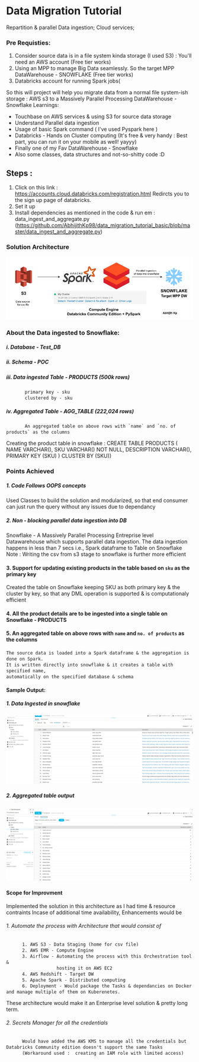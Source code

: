 # Data Migration Tutorial 
Repartition &amp; parallel Data ingestion; Cloud services;

### Pre Requisties:

1. Consider source data is in a file system kinda storage (I used S3) : You'll need an AWS account (Free tier works)
2. Using an MPP to manage Big Data seamlessly. So the target MPP DataWarehouse - SNOWFLAKE (Free tier works)
3. Databricks account for running Spark jobs(

So this will project will help you migrate data from a normal file system-ish storage : AWS s3 to a Massively Parallel Processing DataWarehouse - Snowflake
Learnings: 
   - Touchbase on AWS services & using S3 for source data storage
   - Understand Parallel data ingestion
   - Usage of basic Spark command ( I've used Pyspark here )
   - Databricks - Hands on Cluster computing (It's free & very handy : Best part, you can run it on your mobile as well! yayyy)
   - Finally one of my Fav DataWarehouse - Snowflake 
   - Also some classes, data structures and not-so-shitty code :D 

## Steps :
1. Click on this link :
https://accounts.cloud.databricks.com/registration.html
Redircts you to the sign up page of databricks.
2. Set it up 
3. Install dependencies as mentioned in the code & run em : data_ingest_and_aggregate.py (https://github.com/AbhijithKp98/data_migration_tutorial_basic/blob/master/data_ingest_and_aggregate.py)

### Solution Architecture
   
   ![alt text](https://github.com/AbhijithKp98/data_migration_tutorial_basic/blob/master/images/postman_test_architecture.png?raw=true)   


### About the Data ingested to Snowflake:

##### i.   Database - Test_DB
##### ii.  Schema - POC
##### iii. Data ingested Table - PRODUCTS (500k rows)
           primary key - sku
           clustered by - sku
##### iv.  Aggregated Table - AGG_TABLE (222,024 rows)
           An aggregated table on above rows with `name` and `no. of products` as the columns

Creating the product table in snowflake :
CREATE TABLE PRODUCTS ( NAME VARCHAR(), SKU VARCHAR() NOT NULL, DESCRIPTION VARCHAR(), PRIMARY KEY (SKU) ) CLUSTER BY (SKU))

### Points Achieved 
##### 1. Code Follows OOPS concepts 
   Used Classes to build the solution and modularized, so that end consumer can just run the query without any issues due to dependancy 
##### 2. Non - blocking parallel data ingestion into DB
   Snowflake - A Massively Parallel Processing Entreprise level Datawarehouse which supports parallel data ingestion.
   The data ingestion happens in less than 7 secs i.e., Spark dataframe to Table on Snowflake
   Note : Writing the csv from s3 stage to snowflake is further more efficient
#### 3. Support for updating existing products in the table based on `sku` as the primary key
   Created the table on Snowflake keeping SKU as both primary key & the cluster by key, 
   so that any DML operation is supported & is computationaly efficient
#### 4. All the product details are to be ingested into a single table on Snowflake - PRODUCTS 
#### 5. An aggregated table on above rows with `name` and `no. of products` as the columns
    The source data is loaded into a Spark dataframe & the aggregation is done on Spark.
    It is written directly into snowflake & it creates a table with specified name,
    automatically on the specified database & schema

#### Sample Output:
##### 1. Data Ingested in snowflake

   ![alt text](https://github.com/AbhijithKp98/data_migration_tutorial_basic/blob/master/images/Ingested_data_SNOWFLAKE.png?raw=true)

##### 2. Aggregated table output

   ![alt text](https://github.com/AbhijithKp98/data_migration_tutorial_basic/blob/master/images/Agg_tabl_op_SNOWFLAKE.png?raw=true)

#### Scope for Improvment  
   Implemented the solution in this architecture as I had time & resource contraints
   Incase of additional time availability, Enhancements would be
###### 1. Automate the process with Architecture that would consist of
          1. AWS S3 - Data Staging (home for csv file)
          2. AWS EMR - Compute Engine
          3. Airflow - Automating the process with this Orchestration tool & 
                       hosting it on AWS EC2
          4. AWS Redshift - Target DW
          5. Apache Spark - Distributed computing
          6. Deployment - Would package the Tasks & dependancies on Docker and manage multiple of them on Kuberenetes.
  These architecture would make it an Enterprise level solution & pretty long term.  

###### 2. Secrets Manager for all the credentials
          Would have added the AWS KMS to manage all the credentials but Databricks Community edition doesn't support the same Tasks
          (Workaround used :  creating an IAM role with limited access)
